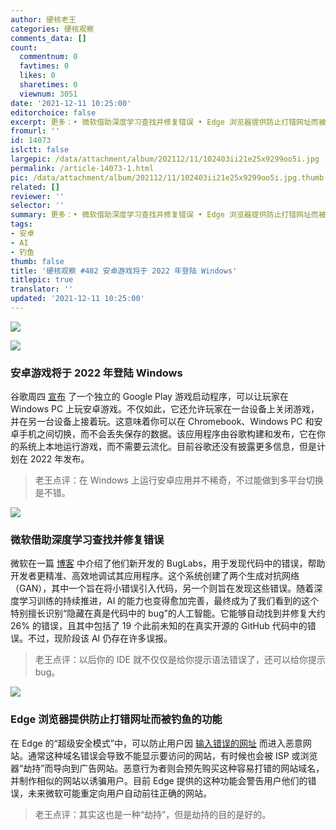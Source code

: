 ```yaml
---
author: 硬核老王
categories: 硬核观察
comments_data: []
count:
  commentnum: 0
  favtimes: 0
  likes: 0
  sharetimes: 0
  viewnum: 3051
date: '2021-12-11 10:25:00'
editorchoice: false
excerpt: 更多：• 微软借助深度学习查找并修复错误 • Edge 浏览器提供防止打错网址而被钓鱼的功能
fromurl: ''
id: 14073
islctt: false
largepic: /data/attachment/album/202112/11/102403ii21e25x9299oo5i.jpg
permalink: /article-14073-1.html
pic: /data/attachment/album/202112/11/102403ii21e25x9299oo5i.jpg.thumb.jpg
related: []
reviewer: ''
selector: ''
summary: 更多：• 微软借助深度学习查找并修复错误 • Edge 浏览器提供防止打错网址而被钓鱼的功能
tags:
- 安卓
- AI
- 钓鱼
thumb: false
title: '硬核观察 #482 安卓游戏将于 2022 年登陆 Windows'
titlepic: true
translator: ''
updated: '2021-12-11 10:25:00'
---
```


![](/data/attachment/album/202112/11/102403ii21e25x9299oo5i.jpg)


![](/data/attachment/album/202112/11/102415vmjhgmz9m9w4k8km.jpg)


### 安卓游戏将于 2022 年登陆 Windows


谷歌周四 [宣布](https://gizmodo.com/android-games-are-coming-to-windows-pcs-in-2022-1848194620) 了一个独立的 Google Play 游戏启动程序，可以让玩家在 Windows PC 上玩安卓游戏。不仅如此，它还允许玩家在一台设备上关闭游戏，并在另一台设备上接着玩。这意味着你可以在 Chromebook、Windows PC 和安卓手机之间切换，而不会丢失保存的数据。该应用程序由谷歌构建和发布，它在你的系统上本地运行游戏，而不需要云流化。目前谷歌还没有披露更多信息，但是计划在 2022 年发布。



> 
> 老王点评：在 Windows 上运行安卓应用并不稀奇，不过能做到多平台切换是不错。
> 
> 
> 


![](/data/attachment/album/202112/11/102433o3o1yedhrh1k3fzh.jpg)


### 微软借助深度学习查找并修复错误


微软在一篇 [博客](https://www.microsoft.com/en-us/research/blog/finding-and-fixing-bugs-with-deep-learning/) 中介绍了他们新开发的 BugLabs，用于发现代码中的错误，帮助开发者更精准、高效地调试其应用程序。这个系统创建了两个生成对抗网络（GAN），其中一个旨在将小错误引入代码，另一个则旨在发现这些错误。随着深度学习训练的持续推进，AI 的能力也变得愈加完善，最终成为了我们看到的这个特别擅长识别“隐藏在真是代码中的 bug”的人工智能。它能够自动找到并修复大约 26% 的错误，且其中包括了 19 个此前未知的在真实开源的 GitHub 代码中的错误。不过，现阶段该 AI 仍存在许多误报。



> 
> 老王点评：以后你的 IDE 就不仅仅是给你提示语法错误了，还可以给你提示 bug。
> 
> 
> 


![](/data/attachment/album/202112/11/102452iriitl6wm69reei9.jpg)


### Edge 浏览器提供防止打错网址而被钓鱼的功能


在 Edge 的“超级安全模式”中，可以防止用户因 [输入错误的网址](https://www.neowin.net/news/microsoft-edge-to-tackle-typosquatting039-and-stop-users-from-heading-to-a-malicious-website/) 而进入恶意网站。通常这种域名错误会导致不能显示要访问的网站，有时候也会被 ISP 或浏览器“劫持”而导向到广告网站。恶意行为者则会预先购买这种容易打错的网站域名，并制作相似的网站以诱骗用户。目前 Edge 提供的这种功能会警告用户他们的错误，未来微软可能重定向用户自动前往正确的网站。



> 
> 老王点评：其实这也是一种“劫持”，但是劫持的目的是好的。
> 
> 
>